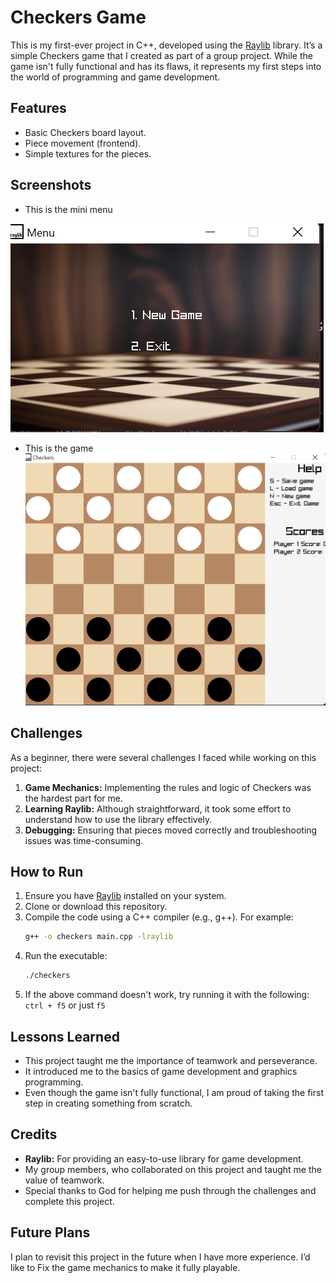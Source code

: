 # Checkers Game  
This is my first-ever project in C++, developed using the [Raylib](https://www.raylib.com/) library. It’s a simple Checkers game that I created as part of a group project. While the game isn't fully functional and has its flaws, it represents my first steps into the world of programming and game development.  

## Features  
- Basic Checkers board layout.  
- Piece movement (frontend).  
- Simple textures for the pieces.  

## Screenshots
- This is the mini menu
  
![alt text](<png/Screenshot 2025-02-11 143122.png>)

- This is the game
![alt text](<png/Screenshot 2025-02-11 143225.png>)

## Challenges  
As a beginner, there were several challenges I faced while working on this project:  
1. **Game Mechanics:** Implementing the rules and logic of Checkers was the hardest part for me.  
2. **Learning Raylib:** Although straightforward, it took some effort to understand how to use the library effectively.  
3. **Debugging:** Ensuring that pieces moved correctly and troubleshooting issues was time-consuming.  

## How to Run  
1. Ensure you have [Raylib](https://www.raylib.com/) installed on your system.  
2. Clone or download this repository.  
3. Compile the code using a C++ compiler (e.g., g++). For example:  
   ```bash  
   g++ -o checkers main.cpp -lraylib  
   ```  
4. Run the executable:  
   ```bash  
   ./checkers  
   ```  
5. If the above command doesn't work, try running it with the following:
`ctrl + f5` or just `f5`

## Lessons Learned  
- This project taught me the importance of teamwork and perseverance.  
- It introduced me to the basics of game development and graphics programming.  
- Even though the game isn't fully functional, I am proud of taking the first step in creating something from scratch.  

## Credits  
- **Raylib:** For providing an easy-to-use library for game development.  
- My group members, who collaborated on this project and taught me the value of teamwork.  
- Special thanks to God for helping me push through the challenges and complete this project.  

## Future Plans  
I plan to revisit this project in the future when I have more experience. I’d like to Fix the game mechanics to make it fully playable.

